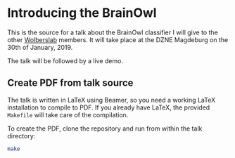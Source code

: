 # Introducing the BrainOwl

This is the source for a talk about the BrainOwl classifier I will give to the
other [Wolberslab](http://www.wolberslab.net) members. It will take place at the
DZNE Magdeburg on the 30th of January, 2019.

The talk will be followed by a live demo.

## Create PDF from talk source

The talk is written in LaTeX using Beamer, so you need a working LaTeX
installation to compile to PDF. If you already have LaTeX, the provided
`Makefile` will take care of the compilation.

To create the PDF, clone the repository and run from within the talk directory:

```bash
make
```
